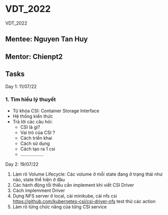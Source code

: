 # VDT_2022
VDT_2022

## Mentee: Nguyen Tan Huy

## Mentor: Chienpt2

## Tasks
Day 1: 11/07/22
### 1. Tìm hiểu lý thuyết
- Từ khóa CSI: Container Storage Interface
- Hệ thống kiến thức
- Trả lời các câu hỏi:
    - CSI là gì? 
    - Vai trò của CSI ?
    - Cách triển khai
    - Cách sử dụng
    - Cách tạo ra 1 csi
    - ..................

Day 2: 19/07/22

1. Làm rõ Volume Lifecycle: Các volume ở mỗi state đang ở trạng thái như nào, state thể hiện ở đâu
2. Các hành động tổi thiểu cần implement khi viết CSI Driver
3. Cách implemment Driver
4. Dựng NFS server ở local, cài minikube, cài nfs csi https://github.com/kubernetes-csi/csi-driver-nfs test thử các action
5. Làm rõ từng chức năng của từng CSI service